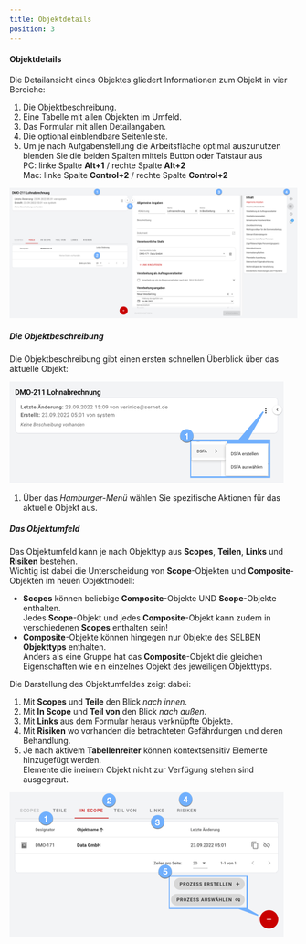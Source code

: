 ```yaml
---
title: Objektdetails
position: 3
---
```


#### Objektdetails

Die Detailansicht eines Objektes gliedert Informationen zum Objekt in vier Bereiche:

1. Die Objektbeschreibung.
1. Eine Tabelle mit allen Objekten im Umfeld.
1. Das Formular mit allen Detailangaben.
1. Die optional einblendbare Seitenleiste.
1. Um je nach Aufgabenstellung die Arbeitsfläche optimal auszunutzen blenden Sie die beiden Spalten mittels Button oder Tatstaur aus<br>PC: linke Spalte **Alt+1** / rechte Spalte **Alt+2**<br>Mac: linke Spalte **Control+2** / rechte Spalte **Control+2**

![Objektdetails](media/veo_object-details.de.png)

##### Die Objektbeschreibung

Die Objektbeschreibung gibt einen ersten schnellen Überblick über das aktuelle Objekt:

![Objektbeschreibung](media/veo_object-details_description.de.png)

1. Über das *Hamburger-Menü* wählen Sie spezifische Aktionen für das aktuelle Objekt aus.

##### Das Objektumfeld

Das Objektumfeld kann je nach Objekttyp aus **Scopes**, **Teilen**, **Links** und **Risiken** bestehen.<br>
Wichtig ist dabei die Unterscheidung von **Scope**-Objekten und **Composite**-Objekten im neuen Objektmodell:<br>
* **Scopes** können beliebige **Composite**-Objekte UND **Scope**-Objekte enthalten.<br>Jedes **Scope**-Objekt und jedes **Composite**-Objekt kann zudem in verschiedenen **Scopes** enthalten sein!
* **Composite**-Objekte können hingegen nur Objekte des SELBEN **Objekttyps** enthalten.<br>Anders als eine Gruppe hat das **Composite**-Objekt die gleichen Eigenschaften wie ein einzelnes Objekt des jeweiligen Objekttyps.

Die Darstellung des Objektumfeldes zeigt dabei:
1. Mit **Scopes** und **Teile** den Blick *nach innen*.
1. Mit **In Scope** und **Teil von** den Blick *nach außen*.
1. Mit **Links** aus dem Formular heraus verknüpfte Objekte.
1. Mit **Risiken** wo vorhanden die betrachteten Gefährdungen und deren Behandlung.
1. Je nach aktivem **Tabellenreiter** können kontextsensitiv Elemente hinzugefügt werden.<br>Elemente die ineinem Objekt nicht zur Verfügung stehen sind ausgegraut.

![Objektumfeld](media/veo_object-details_environment.de.png)